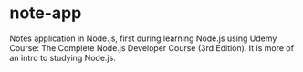# note-app
Notes application in Node.js, first during learning Node.js using Udemy Course: The Complete Node.js Developer Course (3rd Edition).
It is more of an intro to studying Node.js.
